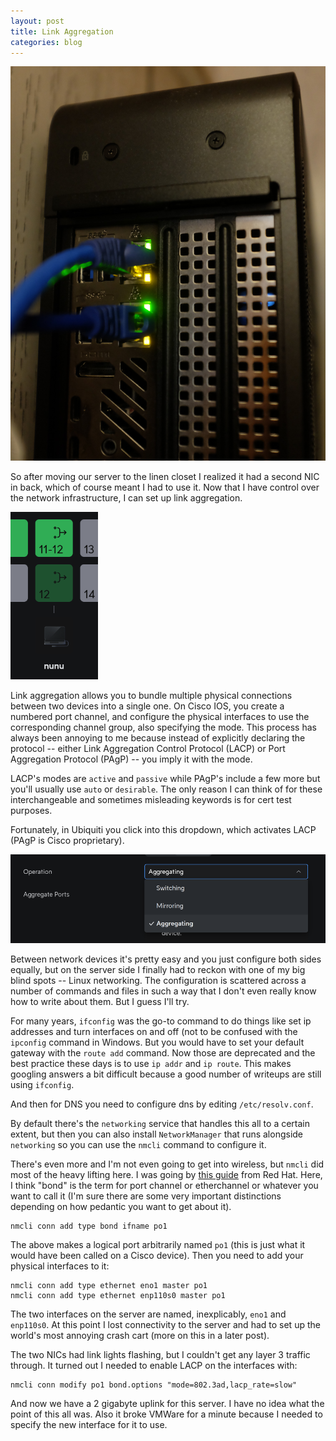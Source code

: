 ```yaml
---
layout: post
title: Link Aggregation
categories: blog
---
```

![lacp1](/assets/lacp-1.jpg)

So after moving our server to the linen closet I realized it had a second NIC in back, which of course meant I had to use it.  Now that I have control over the network infrastructure, I can set up link aggregation. 


![lacp3](/assets/lacp-3.png)

Link aggregation allows you to bundle multiple physical connections between two devices into a single one.  On Cisco IOS, you create a numbered port channel, and configure the physical interfaces to use the corresponding channel group, also specifying the mode.  This process has always been annoying to me because instead of explicitly declaring the protocol -- either Link Aggregation Control Protocol (LACP) or Port Aggregation Protocol (PAgP) -- you imply it with the mode.  

LACP's modes are `active` and `passive` while PAgP's include a few more but you'll usually use `auto` or `desirable`.  The only reason I can think of for these interchangeable and sometimes misleading keywords is for cert test purposes.

Fortunately, in Ubiquiti you click into this dropdown, which activates LACP (PAgP is Cisco proprietary).

![lacp4](/assets/lacp-4.png)

Between network devices it's pretty easy and you just configure both sides equally, but on the server side I finally had to reckon with one of my big blind spots -- Linux networking.  The configuration is scattered across a number of commands and files in such a way that I don't even really know how to write about them.  But I guess I'll try.

For many years, `ifconfig` was the go-to command to do things like set ip addresses and turn interfaces on and off (not to be confused with the `ipconfig` command in Windows.  But you would have to set your default gateway with the `route add` command.  Now those are deprecated and the best practice these days is to use `ip addr` and `ip route`.  This makes googling answers a bit difficult because a good number of writeups are still using `ifconfig`. 

And then for DNS you need to configure dns by editing `/etc/resolv.conf`.  

By default there's the `networking` service that handles this all to a certain extent, but then you can also install `NetworkManager` that runs alongside `networking` so you can use the `nmcli` command to configure it.

There's even more and I'm not even going to get into wireless, but `nmcli` did most of the heavy lifting here.  I was going by [this guide](https://docs.redhat.com/en/documentation/red_hat_enterprise_linux/7/html/networking_guide/sec-network_bonding_using_the_networkmanager_command_line_tool_nmcli#sec-Network_Bonding_Using_the_NetworkManager_Command_Line_Tool_nmcli) from Red Hat.  Here, I think "bond" is the term for port channel or etherchannel or whatever you want to call it (I'm sure there are some very important distinctions depending on how pedantic you want to get about it).

```
nmcli conn add type bond ifname po1
```

The above makes a logical port arbitrarily named `po1` (this is just what it would have been called on a Cisco device).  Then you need to add your physical interfaces to it:
```
nmcli conn add type ethernet eno1 master po1
nmcli conn add type ethernet enp110s0 master po1
```

The two interfaces on the server are named, inexplicably, `eno1` and `enp110s0`.  At this point I lost connectivity to the server and had to set up the world's most annoying crash cart (more on this in a later post).

The two NICs had link lights flashing, but I couldn't get any layer 3 traffic through.  It turned out I needed to enable LACP on the interfaces with:

```
nmcli conn modify po1 bond.options "mode=802.3ad,lacp_rate=slow"
```

And now we have a 2 gigabyte uplink for this server.  I have no idea what the point of this all was.  Also it broke VMWare for a minute because I needed to specify the new interface for it to use.
